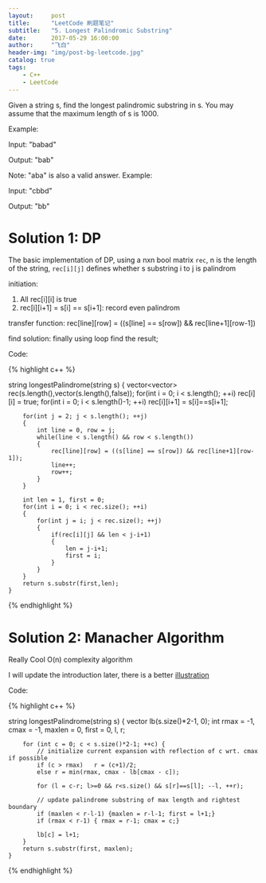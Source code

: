 ```yaml
---
layout:     post
title:      "LeetCode 刷题笔记"
subtitle:   "5. Longest Palindromic Substring"
date:       2017-05-29 16:00:00
author:     "飞白"
header-img: "img/post-bg-leetcode.jpg"
catalog: true
tags:
    - C++
    - LeetCode
---
```


Given a string s, find the longest palindromic substring in s. You may assume that the maximum length of s is 1000.

Example:

Input: "babad"

Output: "bab"

Note: "aba" is also a valid answer.
Example:

Input: "cbbd"

Output: "bb"

# Solution 1: DP

The basic implementation of DP, using a nxn bool matrix `rec`, n is the length of the string, `rec[i][j]` defines whether s substring i to j is palindrom

initiation:
1. All rec[i][i] is true
2. rec[i][i+1] = s[i] == s[i+1]: record even palindrom

transfer function:
rec[line][row] = ((s[line] == s[row]) && rec[line+1][row-1])

find solution:
finally using loop find the result;

Code:

{% highlight c++ %}

string longestPalindrome(string s) {
        vector<vector<bool>> rec(s.length(),vector<bool>(s.length(),false));
        for(int i = 0; i < s.length(); ++i) rec[i][i] = true;
        for(int i = 0; i < s.length()-1; ++i) rec[i][i+1] = s[i]==s[i+1];
        
        for(int j = 2; j < s.length(); ++j)
        {
            int line = 0, row = j;
            while(line < s.length() && row < s.length())
            {
                rec[line][row] = ((s[line] == s[row]) && rec[line+1][row-1]);
                line++;
                row++;
            }
        }
        
        int len = 1, first = 0;
        for(int i = 0; i < rec.size(); ++i)
        {
            for(int j = i; j < rec.size(); ++j)
            {
                if(rec[i][j] && len < j-i+1)
                {
                    len = j-i+1;
                    first = i;
                }
            }
        }
        return s.substr(first,len);
    }

{% endhighlight %}

# Solution 2: Manacher Algorithm

Really Cool O(n) complexity algorithm

I will update the introduction later, there is a better [illustration](https://www.youtube.com/watch?v=V-sEwsca1ak) 

Code:


{% highlight c++ %}

string longestPalindrome(string s) {
    	vector<int> lb(s.size()*2-1, 0);
    	int rmax = -1, cmax = -1, maxlen = 0, first = 0, l, r;
     
    	for (int c = 0; c < s.size()*2-1; ++c) {
    		// initialize current expansion with reflection of c wrt. cmax if possible
    		if (c > rmax) 	r = (c+1)/2;
    		else r = min(rmax, cmax - lb[cmax - c]);
    	
    		for (l = c-r; l>=0 && r<s.size() && s[r]==s[l]; --l, ++r);
    		
    		// update palindrome substring of max length and rightest boundary
    		if (maxlen < r-l-1) {maxlen = r-l-1; first = l+1;}
    		if (rmax < r-1) { rmax = r-1; cmax = c;}
    		
    		lb[c] = l+1;
    	}
    	return s.substr(first, maxlen);
    }

{% endhighlight %}